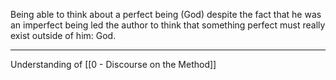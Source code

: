 Being able to think about a perfect being (God) despite the fact that he was an imperfect being led the author to think that something perfect must really exist outside of him: God.

---

Understanding of [[0 - Discourse on the Method]]